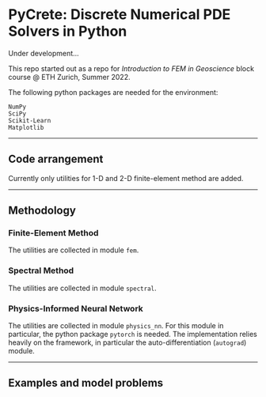 # PyCrete: Discrete Numerical PDE Solvers in Python

Under development...

This repo started out as a repo for *Introduction to FEM in Geoscience* block course @ ETH Zurich, Summer 2022.

The following python packages are needed for the environment:
```
NumPy
SciPy
Scikit-Learn
Matplotlib
```

---

## Code arrangement

Currently only utilities for 1-D and 2-D finite-element method are added.

---

## Methodology

### Finite-Element Method

The utilities are collected in module `fem`.

### Spectral Method

The utilities are collected in module `spectral`.

### Physics-Informed Neural Network

The utilities are collected in module `physics_nn`.
For this module in particular, the python package `pytorch` is needed.
The implementation relies heavily on the framework, in particular the auto-differentiation (`autograd`) module.

---

## Examples and model problems
